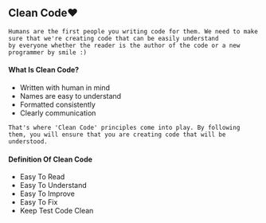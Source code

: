 ## Clean Code❤️

```
Humans are the first people you writing code for them. We need to make sure that we're creating code that can be easily understand 
by everyone whether the reader is the author of the code or a new programmer by smile :)
```
#### What Is Clean Code?

* Written with human in mind                                              
* Names are easy to understand                                            
* Formatted consistently                                               
* Clearly communication

```
That's where 'Clean Code' principles come into play. By following them, you will ensure that you are creating code that will be 
understood.
```

#### Definition Of Clean Code

* Easy To Read
* Easy To Understand
* Easy To Improve
* Easy To Fix
* Keep Test Code Clean

